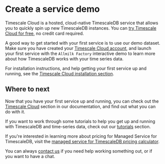 # Create a service demo
Timescale Cloud is a hosted, cloud-native TimescaleDB service that allows you to
quickly spin up new TimescaleDB instances. You can
[try Timescale Cloud for free][sign-up], no credit card required.

A good way to get started with your first service is to use our demo dataset.
Make sure you have created your [Timescale Cloud account][sign-up], and launch
your first service with the `Allmilk Factory` interactive demo to learn more
about how TimescaleDB works with your time series data.

For installation instructions, and help getting your first service up and
running, see the [Timescale Cloud installation section][cloud-install].

## Where to next
Now that you have your first service up and running, you can check out the
[Timescale Cloud][tsc-docs] section in our documentation, and
find out what you can do with it.

If you want to work through some tutorials to help you get up and running with
TimescaleDB and time-series data, check out our [tutorials][tutorials] section.

If you're interested in learning more about pricing for Managed Service for
TimescaleDB, visit the
[managed service for TimescaleDB pricing calculator][timescale-pricing].

You can always [contact us][contact] if you need help working something out, or
if you want to have a chat.


[sign-up]: https://www.timescale.com/timescale-signup
[timescale-pricing]: https://www.timescale.com/products#cloud-pricing
[contact]: https://www.timescale.com/contact
[tsc-docs]: cloud/:currentVersion:/index/
[tutorials]: /timescaledb/:currentVersion:/tutorials/
[cloud-install]: install/:currentVersion:/installation-cloud/
